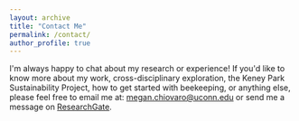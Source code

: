 ```yaml
---
layout: archive
title: "Contact Me"
permalink: /contact/
author_profile: true
---
```


I'm always happy to chat about my research or experience! If you'd like to know more about my work, cross-disciplinary exploration, the Keney Park Sustainability Project, how to get started with beekeeping, or anything else, please feel free to email me at: megan.chiovaro@uconn.edu or send me a message on [ResearchGate](https://www.researchgate.net/profile/Megan_Chiovaro).

